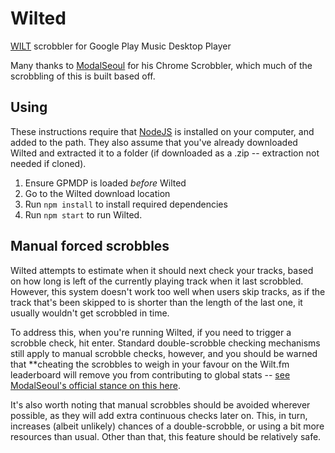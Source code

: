 # Wilted
[WILT](http://wilt.fm) scrobbler for Google Play Music Desktop Player

Many thanks to [ModalSeoul](http://github.com/modalseoul) for his Chrome Scrobbler, which much of the scrobbling of this is built based off.

## Using

These instructions require that [NodeJS](https://nodejs.org) is installed on your computer, and added to the path. They also assume that you've already downloaded Wilted and extracted it to a folder (if downloaded as a .zip -- extraction not needed if cloned).

1. Ensure GPMDP is loaded *before* Wilted
2. Go to the Wilted download location
3. Run `npm install` to install required dependencies
4. Run `npm start` to run Wilted.

## Manual forced scrobbles

Wilted attempts to estimate when it should next check your tracks, based on how long is left of the currently playing track when it last scrobbled. However, this system doesn't work too well when users skip tracks, as if the track that's been skipped to is shorter than the length of the last one, it usually wouldn't get scrobbled in time.

To address this, when you're running Wilted, if you need to trigger a scrobble check, hit enter. Standard double-scrobble checking mechanisms still apply to manual scrobble checks, however, and you should be warned that **cheating the scrobbles to weigh in your favour on the Wilt.fm leaderboard will remove you from contributing to global stats -- [see ModalSeoul's official stance on this here](https://github.com/ModalSeoul/Weeb.FM/issues/36).

It's also worth noting that manual scrobbles should be avoided wherever possible, as they will add extra continuous checks later on. This, in turn, increases (albeit unlikely) chances of a double-scrobble, or using a bit more resources than usual. Other than that, this feature should be relatively safe.
